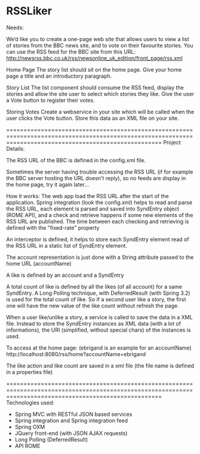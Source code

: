 RSSLiker
=========================================================================================================================================================
Needs:

We’d like you to create a one-page web site that allows users to view a list of stories from the BBC news site, and to vote on their favourite stories.
You can use the RSS feed for the BBC site from this URL: http://newsrss.bbc.co.uk/rss/newsonline_uk_edition/front_page/rss.xml

Home Page
The story list should sit on the home page. Give your home page a title and an introductory paragraph.

Story List
The list component should consume the RSS feed, display the stories and allow the site user to select which stories they like. Give the user a Vote button to register their votes.

Storing Votes
Create a webservice in your site which will be called when the user clicks the Vote button. 
Store this data as an XML file on your site.

=========================================================================================================================================================
Project Details:

The RSS URL of the BBC is defined in the config.xml file.

Sometimes the server having trouble accessing the RSS URL (if for example the BBC server hosting the URL doesn't reply),
 so no feeds are display in the home page, try it again later...

How it works:
The web app load the RSS URL after the start of the application. Spring integration (look the config.xml) helps to read and parse the RSS URL, 
each element is parsed and saved into SyndEntry object (ROME API), and a check and retrieve happens if some new elements of the RSS URL are published. 
The time between each checking and retrieving is defined with the "fixed-rate" property

An interceptor is defined, it helps to store each SyndEntry element read of the RSS URL in a static list of SyndEntry element. 

The account representation is just done with a String attribute passed to the home URL (accountName)

A like is defined by an account and a SyndEntry

A total count of like is defined by all the likes (of all account) for a same SyndEntry.
A Long Polling technique, with DeferredResult (with Spring 3.2) is used for the total count of like.
So if a second user like a story, the first one will have the new value of the like count without refresh the page.

When a user like/unlike a story, a service is called to save the data in a XML file. Instead to store the SyndEntry instances as XML data (with a lot of informations), 
the URI (simplified, without special chars) of the instances is used.

To access at the home page: (ebrigand is an example for an accountName)
http://localhost:8080/rss/home?accountName=ebrigand

The like action and like count are saved in a xml file (the file name is defined in a properties file)

=========================================================================================================================================================
Technologies used:

- Spring MVC with RESTful JSON based services
- Spring integration and Spring integration feed
- Spring OXM
- JQuery front-end (with JSON AJAX requests)
- Long Polling (DeferredResult)
- API ROME
